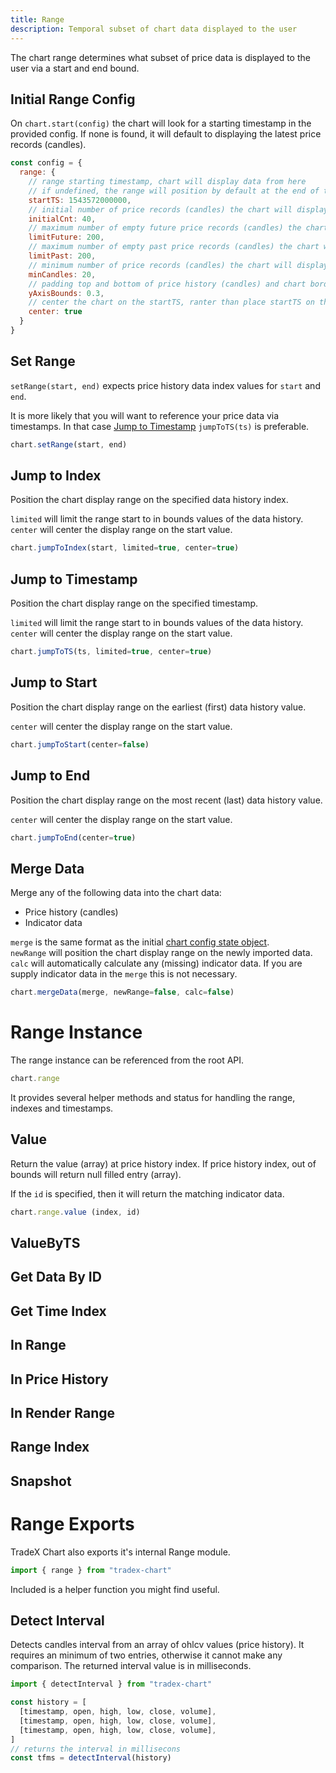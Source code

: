 ```yaml
---
title: Range
description: Temporal subset of chart data displayed to the user
---
```


The chart range determines what subset of price data is displayed to the user via a start and end bound.

## Initial Range Config

On ``chart.start(config)`` the chart will look for a starting timestamp in the provided config. If none is found, it will default to displaying the latest price records (candles).

```javascript
const config = {
  range: {
    // range starting timestamp, chart will display data from here
    // if undefined, the range will position by default at the end of the price history ie. the most recent price records (candles)
    startTS: 1543572000000,
    // initial number of price records (candles) the chart will display
    initialCnt: 40,
    // maximum number of empty future price records (candles) the chart will display after the last candle
    limitFuture: 200,
    // maximum number of empty past price records (candles) the chart will display before the last candle
    limitPast: 200,
    // minimum number of price records (candles) the chart will display (minimum zoom)
    minCandles: 20,
    // padding top and bottom of price history (candles) and chart border so they don't touch
    yAxisBounds: 0.3,
    // center the chart on the startTS, ranter than place startTS on the left
    center: true
  }
}
```
## Set Range

``setRange(start, end)`` expects price history data index values for ``start`` and ``end``. 

It is more likely that you will want to reference your price data via timestamps. In that case [Jump to Timestamp](#jump-to-timestamp) ``jumpToTS(ts)`` is preferable.

```javascript
chart.setRange(start, end)
```

## Jump to Index

Position the chart display range on the specified data history index.

``limited`` will limit the range start to in bounds values of the data history.
``center`` will center the display range on the start value.

```javascript
chart.jumpToIndex(start, limited=true, center=true)
```

## Jump to Timestamp

Position the chart display range on the specified timestamp.

``limited`` will limit the range start to in bounds values of the data history.
``center`` will center the display range on the start value.

```javascript
chart.jumpToTS(ts, limited=true, center=true)
```

## Jump to Start

Position the chart display range on the earliest (first) data history value.

``center`` will center the display range on the start value.

```javascript
chart.jumpToStart(center=false) 
```

## Jump to End

Position the chart display range on the most recent (last) data history value.

``center`` will center the display range on the start value.

```javascript
chart.jumpToEnd(center=true)
```

## Merge Data

Merge any of the following data into the chart data:

* Price history (candles)
* Indicator data

``merge`` is the same format as the initial [chart config state object](../state#state-config-object).  
``newRange`` will position the chart display range on the newly imported data.  
``calc`` will automatically calculate any (missing) indicator data. If you are supply indicator data in the ``merge`` this is not necessary.  

```javascript
chart.mergeData(merge, newRange=false, calc=false)
```

# Range Instance

The range instance can be referenced from the root API.

```javascript
chart.range
```

It provides several helper methods and status for handling the range, indexes and timestamps.

## Value

Return the value (array) at price history index. If price history index, out of bounds will return null filled entry (array).

If the ``id`` is specified, then it will return the matching indicator data.

```javascript
chart.range.value (index, id)
```

## ValueByTS

## Get Data By ID

## Get Time Index

## In Range

## In Price History

## In Render Range

## Range Index

## Snapshot

# Range Exports

TradeX Chart also exports it's internal Range module. 

```javascript
import { range } from "tradex-chart"
```

Included is a helper function you might find useful.

## Detect Interval

Detects candles interval from an array of ohlcv values (price history). It requires an minimum of two entries, otherwise it cannot make any comparison. The returned interval value is in milliseconds.

```javascript
import { detectInterval } from "tradex-chart"

const history = [
  [timestamp, open, high, low, close, volume],
  [timestamp, open, high, low, close, volume],
  [timestamp, open, high, low, close, volume],
]
// returns the interval in millisecons
const tfms = detectInterval(history)
```

